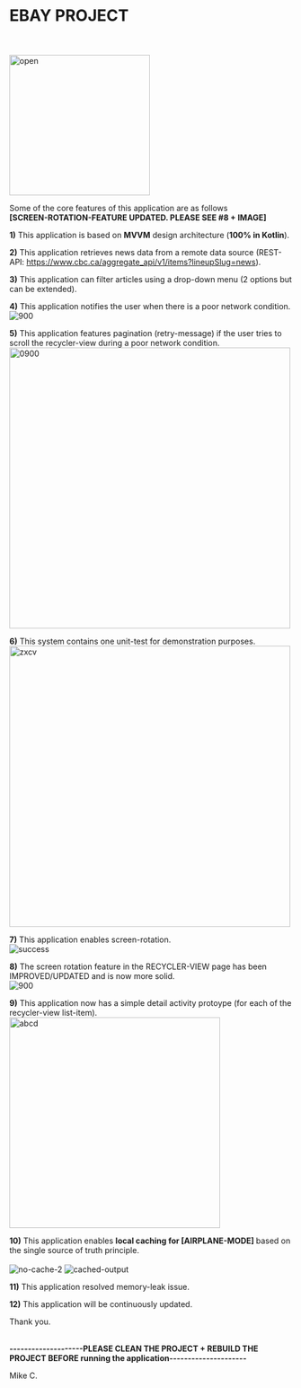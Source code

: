 # EBAY PROJECT
<br />
<br />

<img width="250" alt="open" src="https://user-images.githubusercontent.com/26533575/162662396-a9828382-de17-4f2e-a59f-a1ab2aafae8e.png">

Some of the core features of this application are as follows <b> </br> [SCREEN-ROTATION-FEATURE UPDATED. PLEASE SEE #8 + IMAGE] </b> <br />

<b>1)</b> This application is based on <b>MVVM</b> design architecture (<b>100% in Kotlin</b>).

<b>2)</b> This application retrieves news data from a remote data source (REST-API: https://www.cbc.ca/aggregate_api/v1/items?lineupSlug=news).   

<b>3)</b> This application can filter articles using a drop-down menu (2 options but can be extended).

<b>4)</b> This application notifies the user when there is a poor network condition. <br/>
![900](https://user-images.githubusercontent.com/26533575/163062821-44af3d46-13d1-4eaf-8e46-99a0b503a99b.jpg)

<b>5)</b> This application features pagination (retry-message) if the user tries to scroll the recycler-view during a poor network condition. <br/>
<img width="500" alt="0900" src="https://user-images.githubusercontent.com/26533575/163632584-24ecbf15-d9d2-4394-b490-633f8169283a.png">

<b>6)</b> This system contains one unit-test for demonstration purposes. <br/>
<img width="500" alt="zxcv" src="https://user-images.githubusercontent.com/26533575/163466906-462057bb-f385-46e3-a917-0b56d43514e7.png">

<b>7)</b> This application enables screen-rotation.<br />
![success](https://user-images.githubusercontent.com/26533575/162662500-9f0e0880-023a-4bc8-be00-3e615f5a5bf4.jpg)

<b>8)</b> The screen rotation feature in the RECYCLER-VIEW page has been IMPROVED/UPDATED and is now more solid. <br />
![900](https://user-images.githubusercontent.com/26533575/162882143-3751a192-4d55-400d-afda-65ffb1e187c4.jpg)

<b>9)</b> This application now has a simple detail activity protoype (for each of the recycler-view list-item). <br />
<img width="375" alt="abcd" src="https://user-images.githubusercontent.com/26533575/163453557-5ef659ec-5622-4ead-ad3d-a49152da53da.png">

<b>10)</b> This application enables <b> local caching for <b>[AIRPLANE-MODE]</b> </b> based on the single source of truth principle. </br> <br/>
![no-cache-2](https://user-images.githubusercontent.com/26533575/163064088-bb69bad3-9151-43ae-9215-6a2ddd51099a.jpg) 
![cached-output](https://user-images.githubusercontent.com/26533575/163064090-131d093e-8381-4454-8ca9-e9e6a0818a66.jpg) 

<b>11)</b> This application resolved memory-leak issue. </br>

<b>12)</b> This application will be continuously updated. </br> 

Thank you. <br /> <br />

<b> --------------------PLEASE CLEAN THE PROJECT + REBUILD THE PROJECT BEFORE running the application--------------------- </b>


Mike C.  

